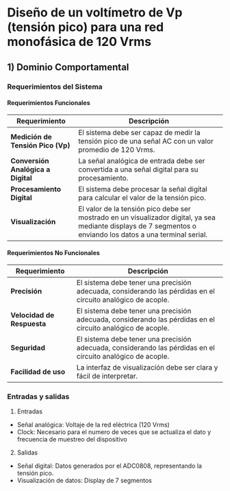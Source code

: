 # Diseño de un voltímetro de Vp (tensión pico) para una red monofásica de 120 Vrms
## 1) **Dominio Comportamental**
### Requerimientos del Sistema

#### Requerimientos Funcionales
| Requerimiento                 | Descripción |
|--------------------------------|---------------------------------------------|
| **Medición de Tensión Pico (Vp)** | El sistema debe ser capaz de medir la tensión pico de una señal AC con un valor promedio de 120 Vrms. |
| **Conversión Analógica a Digital** | La señal analógica de entrada debe ser convertida a una señal digital para su procesamiento. |
| **Procesamiento Digital** | El sistema debe procesar la señal digital para calcular el valor de la tensión pico. |
| **Visualización** | El valor de la tensión pico debe ser mostrado en un visualizador digital, ya sea mediante displays de 7 segmentos o enviando los datos a una terminal serial. |

#### Requerimientos No Funcionales

| Requerimiento                 | Descripción |
|--------------------------------|---------------------------------------------|
| **Precisión** |  El sistema debe tener una precisión adecuada, considerando las pérdidas en el circuito analógico de acople. |
| **Velocidad de Respuesta** |  El sistema debe tener una precisión adecuada, considerando las pérdidas en el circuito analógico de acople. |
| **Seguridad** |  El sistema debe tener una precisión adecuada, considerando las pérdidas en el circuito analógico de acople. |
| **Facilidad de uso** | La interfaz de visualización debe ser clara y fácil de interpretar. |

### Entradas y salidas
1) Entradas 
* Señal analógica: Voltaje de la red eléctrica (120 Vrms)
* Clock: Necesario para el numero de veces que se actualiza el dato y frecuencia de muestreo del dispositivo

2) Salidas
* Señal digital: Datos generados por el ADC0808, representando la tensión pico.
* Visualización de datos: Display de 7 segmentos


